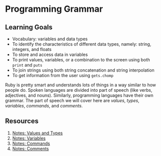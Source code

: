 # Programming Grammar

## Learning Goals
- Vocabulary: variables and data types
- To identify the characteristics of different data types, namely: string, integers, and floats
- To store and access data in variables
- To print values, variables, or a combination to the screen using both `print` and `puts`
- To join strings using both string concatenation and string interpolation
- To get information from the user using `gets.chomp`

Ruby is pretty smart and understands lots of things in a way similar to how people do. Spoken languages are divided into part of speech (like verbs, adjectives, and nouns). Similarly, programming languages have their own grammar. The part of speech we will cover here are _values_, _types_, _variables_, _commands_, and _comments_.

## Resources
1. [Notes: Values and Types](notes/values-types.md)
1. [Notes: Variables](notes/variables.md)
1. [Notes: Commands](notes/commands.md)
1. [Notes: Comments](notes/comments.md)
